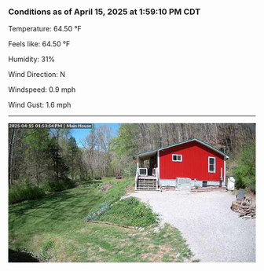 ### Conditions as of April 15, 2025 at 1:59:10 PM CDT 

Temperature: 64.50 &deg;F

Feels like: 64.50 &deg;F

Humidity: 31%

Wind Direction: N

Windspeed: 0.9 mph

Wind Gust: 1.6 mph

---

<img src="./images/latest.jpeg"/>

